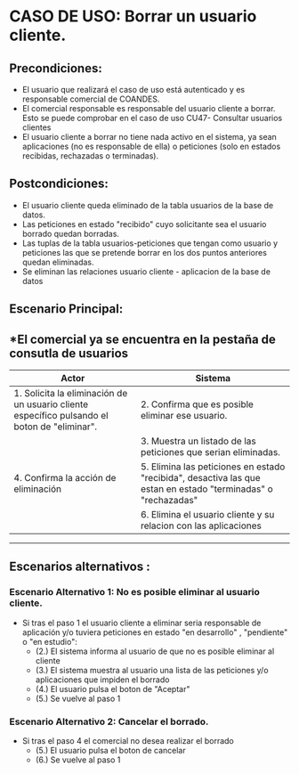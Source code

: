 # CASO DE USO: Borrar un usuario cliente. 

## Precondiciones:
- El usuario que realizará el caso de uso está autenticado y es responsable comercial de COANDES.
- El comercial responsable es responsable del usuario cliente a borrar. Esto se puede comprobar en el caso de uso CU47- Consultar usuarios clientes
- El usuario cliente a borrar no tiene nada activo en el sistema, ya sean aplicaciones (no es responsable de ella) o peticiones (solo en estados recibidas, rechazadas o terminadas). 

## Postcondiciones: 
- El usuario cliente queda eliminado de la tabla usuarios de la base de datos.
- Las peticiones en estado "recibido" cuyo solicitante sea el usuario borrado quedan borradas.
- Las tuplas de la tabla usuarios-peticiones que tengan como usuario y peticiones las que se pretende borrar en los dos puntos anteriores quedan eliminadas.
- Se eliminan las relaciones usuario cliente - aplicacion de la base de datos

## Escenario Principal: 
*El comercial ya se encuentra en la pestaña de consutla de usuarios
--- 
| Actor                                       | Sistema                                                                                           |
|---------------------------------------------|---------------------------------------------------------------------------------------------------|
| 1. Solicita la eliminación de un usuario cliente específico pulsando el boton de "eliminar". | 2.	Confirma que es posible eliminar ese usuario.   |
|            | 3.	Muestra un listado de las peticiones que serian eliminadas.    |
| 4. Confirma la acción de eliminación        | 5. Elimina las peticiones en estado "recibida", desactiva las que estan en estado "terminadas" o "rechazadas"        |
|                                             | 6. Elimina el usuario cliente y su relacion con las aplicaciones  |


--- 
## Escenarios alternativos : 
### Escenario Alternativo 1: No es posible eliminar al usuario cliente.
  - Si tras el paso 1 el usuario cliente a eliminar seria responsable de aplicación y/o tuviera peticiones en estado "en desarrollo" , "pendiente" o "en estudio":
    -  (2.) El sistema informa al usuario de que no es posible eliminar al cliente
    -  (3.) El sistema muestra al usuario una lista de las peticiones y/o aplicaciones que impiden el borrado
    -  (4.) El usuario pulsa el boton de "Aceptar"
    -  (5.) Se vuelve al paso 1

### Escenario Alternativo 2: Cancelar el borrado.
  - Si tras el paso 4 el comercial no desea realizar el borrado
    - (5.) El usuario pulsa el boton de cancelar
    - (6.) Se vuelve al paso 1
  


